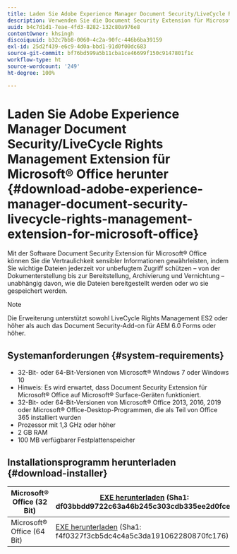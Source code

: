 ```yaml
---
title: Laden Sie Adobe Experience Manager Document Security/LiveCycle Rights Management Extension für Microsoft® Office herunter
description: Verwenden Sie die Document Security Extension für Microsoft® Office-Software, um wichtige Dateien vor unbefugtem Zugriff zu schützen
uuid: b4c7d1d1-7eae-4fd3-8282-132c80a976e8
contentOwner: khsingh
discoiquuid: b32c7bb8-0060-4c2a-90fc-446b6ba39159
exl-id: 25d2f439-e6c9-4d0a-bbd1-91d0f00dc683
source-git-commit: bf76bd599a5b11cba1ce46699f150c9147801f1c
workflow-type: ht
source-wordcount: '249'
ht-degree: 100%

---
```


# Laden Sie Adobe Experience Manager Document Security/LiveCycle Rights Management Extension für Microsoft® Office herunter {#download-adobe-experience-manager-document-security-livecycle-rights-management-extension-for-microsoft-office}

Mit der Software Document Security Extension für Microsoft® Office können Sie die Vertraulichkeit sensibler Informationen gewährleisten, indem Sie wichtige Dateien jederzeit vor unbefugtem Zugriff schützen – von der Dokumenterstellung bis zur Bereitstellung, Archivierung und Vernichtung – unabhängig davon, wie die Dateien bereitgestellt werden oder wo sie gespeichert werden.

>[!NOTE]
>
>Die Erweiterung unterstützt sowohl LiveCycle Rights Management ES2 oder höher als auch das Document Security-Add-on für AEM 6.0 Forms oder höher.

## Systemanforderungen {#system-requirements}

* 32-Bit- oder 64-Bit-Versionen von Microsoft® Windows 7 oder Windows 10
* Hinweis: Es wird erwartet, dass Document Security Extension für Microsoft® Office auf Microsoft® Surface-Geräten funktioniert.
* 32-Bit- oder 64-Bit-Versionen von Microsoft® Office 2013, 2016, 2019 oder Microsoft® Office-Desktop-Programmen, die als Teil von Office 365 installiert wurden
* Prozessor mit 1,3 GHz oder höher
* 2 GB RAM
* 100 MB verfügbarer Festplattenspeicher

## Installationsprogramm herunterladen {#download-installer}

| Microsoft® Office (32 Bit) | [EXE herunterladen](https://download.macromedia.com/pub/livecycle/policyserver/DocumentSecurityExtensionforMicrosoftOffice.exe) (Sha1: df03bbdd9722c63a46b245c303cdb335ee2d0fce) | [MSI herunterladen](https://download.macromedia.com/pub/livecycle/policyserver/DocumentSecurityExtensionforMicrosoftOffice.zip) (Sha1: e70661f72ba640c37911c6d17d520ceaf84c2122) |
|---|---|---|
| Microsoft® Office (64 Bit) | [EXE herunterladen](https://download.macromedia.com/pub/livecycle/policyserver/DocumentSecurityExtensionforMicrosoftOffice64.exe) (Sha1: f4f0327f3cb5dc4c4a5c3da191062280870fc176) | [MSI herunterladen](https://download.macromedia.com/pub/livecycle/policyserver/DocumentSecurityExtensionforMicrosoftOffice64.zip) (Sha1: 73f408f860143008915ee86b13edd0e76789b4fc) |
